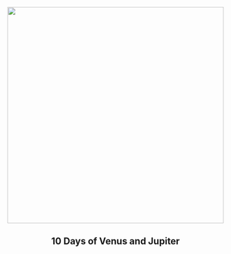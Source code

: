 
<p align="center"><img src="https://apod.nasa.gov/apod/image/2303/PSX_20230302_200358_1024.jpg" width="500" height="500"></p>
<h2 align="center"> 10 Days of Venus and Jupiter </h2>
